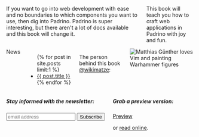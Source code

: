 ---
---
<div class="row">
  <div class="large-10 medium-10 columns">
  <p>
    If you want to go into web development with ease and no boundaries to which
    components you want to use, then dig into Padrino.
    Padrino is super interesting, but there aren't a lot of docs available and this book will change it.
  </p>
  <p>
    This book will teach you how to craft web applications in Padrino with joy and fun.
  </p>
  </div>
</div>

<div class="row">
  <div class="large-5 medium-5 columns articles">
    <span class="information badge author primary">
      News
    </span>
    <ul>
      {% for post in site.posts limit:1 %}
        <li>
          <a href="{{ post.url }}">{{ post.title }}</a>
        </li>
      {% endfor %}
    </ul>
    <p>
      The person behind this book <a href="https://twitter.com/wikimatze">@wikimatze</a>:
    </p>
    <img src="https://c1.staticflickr.com/1/305/30960365443_dc82235ae2_q.jpg" class="left image circle" alt="Matthias Günther loves Vim and painting Warhammer figures">
  </div>
  <div class="large-5 medium-5 columns info">
    <div class="newsletter-box">
      <h5>Stay informed with the newsletter:</h5>
      <link href="https://cdn-images.mailchimp.com/embedcode/slim-081711.css" rel="stylesheet" type="text/css">
      <style type="text/css">
        #mc_embed_signup{background:#fff; clear:left; font:14px Helvetica,Arial,sans-serif; }
        /* Add your own MailChimp form style overrides in your site stylesheet or in this style block.
           We recommend moving this block and the preceding CSS link to the HEAD of your HTML file. */
      </style>
      <div id="mc_embed_signup">
      <form action="https://wikimatze.us6.list-manage.com/subscribe/post?u=4010f8ce18503766e176536f1&amp;id=198f8c0321" method="post" id="mc-embedded-subscribe-form" name="mc-embedded-subscribe-form" class="validate" target="_blank" novalidate>
        <input type="email" value="" name="EMAIL" class="email" id="mce-EMAIL" placeholder="email address" required>
        <input type="submit" value="Subscribe" name="subscribe" id="mc-embedded-subscribe" class="button pretty medium info btn">
      </form>
      </div>
    </div>
    <div class="newsletter-box">
      <h5>Grab a preview version:</h5>
      <a class="nice large success button pretty large secondary btn " href="https://www.softcover.io/downloads/fd219c19/padrinobook">Preview</a>
      <p> or <a href="/book">read online</a>.</p>
    </div>
  </div>
</div>

<!--
<div class="row">
  <div class="twelve columns">
    <span class="information badge author primary">
      Recent commits
    </span>
    <div id="github-commits"></div>
  </div>
</div>
<br>
-->

<!--End mc_embed_signup-->

<!--

<div class="row">
  <div class="flexslider">
    <ul class="slides">
      <li>
        <img src="images/cover.png" />
      </li>
      <li>
        <img src="images/online.png" />
      </li>
      <li>
        <img src="images/sources.png" />
      </li>
      <li>
        <img src="images/working.png" />
      </li>
    </ul>
  </div>
</div>
-->
  </div>
</div>
